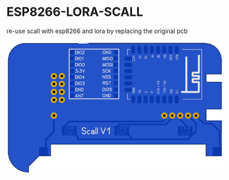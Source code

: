 # ESP8266-LORA-SCALL
re-use scall with esp8266 and lora by replacing the original pcb

![alt text](https://github.com/danygutmann/ESP8266-LORA-SCALL/blob/main/Layout.png?raw=true)
